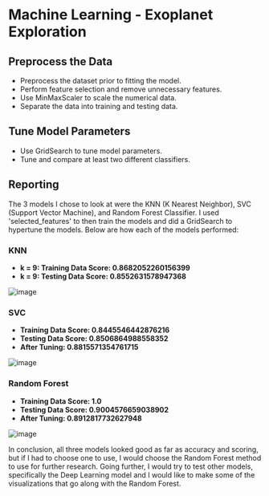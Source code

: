 # Machine Learning - Exoplanet Exploration

## Preprocess the Data
- Preprocess the dataset prior to fitting the model.
- Perform feature selection and remove unnecessary features.
- Use MinMaxScaler to scale the numerical data.
- Separate the data into training and testing data.

## Tune Model Parameters
- Use GridSearch to tune model parameters.
- Tune and compare at least two different classifiers.

## Reporting

The 3 models I chose to look at were the KNN (K Nearest Neighbor), SVC (Support Vector Machine), and Random Forest Classifier.  I used 'selected_features' to then train the models and did a GridSearch to hypertune the models.  Below are how each of the models performed:

### KNN
* **k = 9: Training Data Score: 0.8682052260156399**      
* **k = 9: Testing Data Score: 0.8552631578947368**

![image](https://user-images.githubusercontent.com/69765842/109102705-6e08c400-76f7-11eb-81d5-d057cced2f7b.png)

### SVC
* **Training Data Score: 0.8445546442876216**      
* **Testing Data Score: 0.8506864988558352**      
* **After Tuning: 0.8815571354761715**

![image](https://user-images.githubusercontent.com/69765842/109102777-942e6400-76f7-11eb-95fd-e4e99002aaf3.png)

### Random Forest
* **Training Data Score: 1.0**  
* **Testing Data Score: 0.9004576659038902**  
* **After Tuning: 0.8912817732627948**

![image](https://user-images.githubusercontent.com/69765842/109102646-503b5f00-76f7-11eb-9974-f6b25e42216c.png)

In conclusion, all three models looked good as far as accuracy and scoring, but if I had to choose one to use, I would choose the Random Forest method to use for further research.  Going further, I  would try to test other models, specifically the Deep Learning model and I would like to make some of the visualizations that go along with the Random Forest. 








